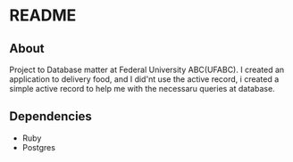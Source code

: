 # README

## About

Project to Database matter at Federal University ABC(UFABC). I created an application to delivery food, and I did'nt use the active record, i 
created a simple active record to help me with the necessaru queries at database.

## Dependencies
- Ruby
- Postgres

